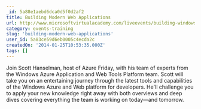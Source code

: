 ```yaml
---
_id: 5a88e1aebd6dca0d5f0d2af2
title: Building Modern Web Applications
url: http://www.microsoftvirtualacademy.com/liveevents/building-windows-azure-applications-jump-start#?fbid=vgG6nxj27Pm
category: events-training
slug: 'building-modern-web-applications'
user_id: 5a83ce59d6eb0005c4ecda2c
createdOn: '2014-01-25T10:53:35.000Z'
tags: []
---
```


Join Scott Hanselman, host of Azure Friday, with his team of experts from the Windows Azure Application and Web Tools Platform team. Scott will take you on an entertaining journey through the latest tools and capabilities of the Windows Azure and Web platform for developers. He'll challenge you to apply your new knowledge right away with both overviews and deep dives covering everything the team is working on today—and tomorrow.
